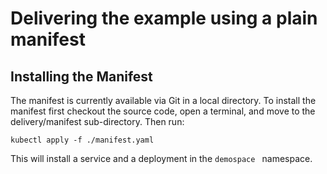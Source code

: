 # Delivering the example using a plain manifest

## Installing the Manifest

The manifest is currently available via Git in a local directory. To install the
manifest first checkout the source code, open a terminal, and move to the delivery/manifest
sub-directory. Then run:

```
kubectl apply -f ./manifest.yaml
```

This will install a service and a deployment in the ```demospace ``` namespace.
